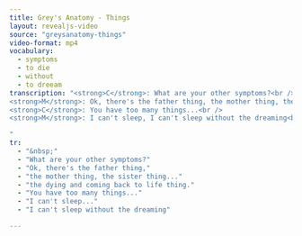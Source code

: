 ```yaml
---
title: Grey's Anatomy - Things
layout: revealjs-video
source: "greysanatomy-things"
video-format: mp4
vocabulary:
  - symptoms
  - to die
  - without
  - to dreeam
transcription: "<strong>C</strong>: What are your other symptoms?<br />
<strong>M</strong>: Ok, there's the father thing, the mother thing, the sister thing... hmm, the dying and coming back to life thing<br />
<strong>C</strong>: You have too many things...<br />
<strong>M</strong>: I can't sleep, I can't sleep without the dreaming<br />

"
tr:
  - "&nbsp;"
  - "What are your other symptoms?"
  - "Ok, there's the father thing,"
  - "the mother thing, the sister thing..."
  - "the dying and coming back to life thing."
  - "You have too many things..."
  - "I can't sleep..."
  - "I can't sleep without the dreaming"

---
```

